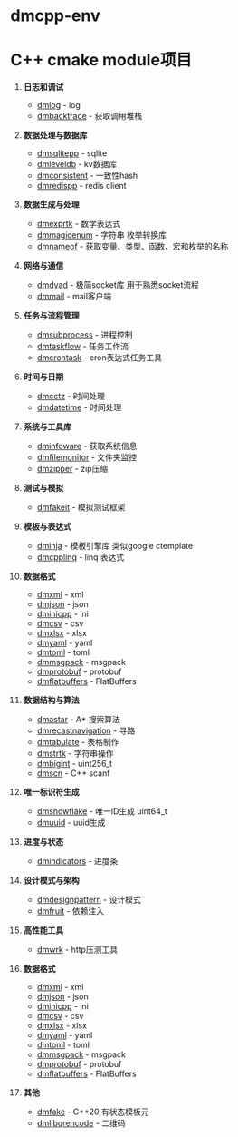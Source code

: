 # dmcpp-env


# C++ cmake module项目

1. **日志和调试**
   - [dmlog](https://github.com/brinkqiang/dmlog) - log
   - [dmbacktrace](https://github.com/brinkqiang/dmbacktrace) - 获取调用堆栈

2. **数据处理与数据库**
   - [dmsqlitepp](https://github.com/brinkqiang/dmsqlitepp) - sqlite
   - [dmleveldb](https://github.com/brinkqiang/dmleveldb) - kv数据库
   - [dmconsistent](https://github.com/brinkqiang/dmconsistent) - 一致性hash
   - [dmredispp](https://github.com/brinkqiang/dmredispp) - redis client

3. **数据生成与处理**
   - [dmexprtk](https://github.com/brinkqiang/dmexprtk) - 数学表达式
   - [dmmagicenum](https://github.com/brinkqiang/dmmagicenum) - 字符串 枚举转换库
   - [dmnameof](https://github.com/brinkqiang/dmnameof) - 获取变量、类型、函数、宏和枚举的名称

4. **网络与通信**
   - [dmdyad](https://github.com/brinkqiang/dmdyad) - 极简socket库 用于熟悉socket流程
   - [dmmail](https://github.com/brinkqiang/dmmail) - mail客户端

5. **任务与流程管理**
   - [dmsubprocess](https://github.com/brinkqiang/dmsubprocess) - 进程控制
   - [dmtaskflow](https://github.com/brinkqiang/dmtaskflow) - 任务工作流
   - [dmcrontask](https://github.com/brinkqiang/dmcrontask) - cron表达式任务工具

6. **时间与日期**
   - [dmcctz](https://github.com/brinkqiang/dmcctz) - 时间处理
   - [dmdatetime](https://github.com/brinkqiang/dmdatetime) - 时间处理

7. **系统与工具库**
   - [dminfoware](https://github.com/brinkqiang/dminfoware) - 获取系统信息
   - [dmfilemonitor](https://github.com/brinkqiang/dmfilemonitor) - 文件夹监控
   - [dmzipper](https://github.com/brinkqiang/dmzipper) - zip压缩

8. **测试与模拟**
   - [dmfakeit](https://github.com/brinkqiang/dmfakeit) - 模拟测试框架

9. **模板与表达式**
   - [dminja](https://github.com/brinkqiang/dminja) - 模板引擎库 类似google ctemplate
   - [dmcpplinq](https://github.com/brinkqiang/dmcpplinq) - linq 表达式

10. **数据格式**
    - [dmxml](https://github.com/brinkqiang/dmxml) - xml
    - [dmjson](https://github.com/brinkqiang/dmjson) - json
    - [dminicpp](https://github.com/brinkqiang/dminicpp) - ini
    - [dmcsv](https://github.com/brinkqiang/dmcsv) - csv
    - [dmxlsx](https://github.com/brinkqiang/dmxlsx) - xlsx
    - [dmyaml](https://github.com/brinkqiang/dmyaml) - yaml
    - [dmtoml](https://github.com/brinkqiang/dmtoml) - toml
    - [dmmsgpack](https://github.com/brinkqiang/dmmsgpack) - msgpack
    - [dmprotobuf](https://github.com/brinkqiang/dmprotobuf) - protobuf
    - [dmflatbuffers](https://github.com/brinkqiang/dmflatbuffers) - FlatBuffers

11. **数据结构与算法**
    - [dmastar](https://github.com/brinkqiang/dmastar) - A* 搜索算法
    - [dmrecastnavigation](https://github.com/brinkqiang/dmrecastnavigation) - 寻路
    - [dmtabulate](https://github.com/brinkqiang/dmtabulate) - 表格制作
    - [dmstrtk](https://github.com/brinkqiang/dmstrtk) - 字符串操作
    - [dmbigint](https://github.com/brinkqiang/dmbigint) - uint256_t
    - [dmscn](https://github.com/brinkqiang/dmscn) - C++ scanf 

12. **唯一标识符生成**
    - [dmsnowflake](https://github.com/brinkqiang/dmsnowflake) - 唯一ID生成 uint64_t
    - [dmuuid](https://github.com/brinkqiang/dmuuid) - uuid生成

13. **进度与状态**
    - [dmindicators](https://github.com/brinkqiang/dmindicators) - 进度条

14. **设计模式与架构**
    - [dmdesignpattern](https://github.com/brinkqiang/dmdesignpattern) - 设计模式
    - [dmfruit](https://github.com/brinkqiang/dmfruit) - 依赖注入

15. **高性能工具**
    - [dmwrk](https://github.com/brinkqiang/dmwrk) - http压测工具

16. **数据格式**
    - [dmxml](https://github.com/brinkqiang/dmxml) - xml
    - [dmjson](https://github.com/brinkqiang/dmjson) - json
    - [dminicpp](https://github.com/brinkqiang/dminicpp) - ini
    - [dmcsv](https://github.com/brinkqiang/dmcsv) - csv
    - [dmxlsx](https://github.com/brinkqiang/dmxlsx) - xlsx
    - [dmyaml](https://github.com/brinkqiang/dmyaml) - yaml
    - [dmtoml](https://github.com/brinkqiang/dmtoml) - toml
    - [dmmsgpack](https://github.com/brinkqiang/dmmsgpack) - msgpack
    - [dmprotobuf](https://github.com/brinkqiang/dmprotobuf) - protobuf
    - [dmflatbuffers](https://github.com/brinkqiang/dmflatbuffers) - FlatBuffers
    
17. **其他**

    - [dmfake](https://github.com/brinkqiang/dmfake) - C++20 有状态模板元
    - [dmlibqrencode](https://github.com/brinkqiang/dmlibqrencode) - 二维码